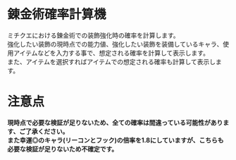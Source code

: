 # 錬金術確率計算機
ミチクエにおける錬金術での装飾強化時の確率を計算します。  
強化したい装飾の現時点での能力値、強化したい装飾を装備しているキャラ、使用アイテムなどを入力する事で、想定される確率を計算して表示します。  
また、アイテムを選択すればアイテムでの想定される確率も計算して表示します。

# 注意点
**現時点で必要な検証が足りないため、全ての確率は間違っている可能性があります、ご了承ください。**  
**また幸運◎のキャラ(リーコンとフック)の倍率を1.8にしていますが、こちらも必要な検証が足りないため不確定です。**

